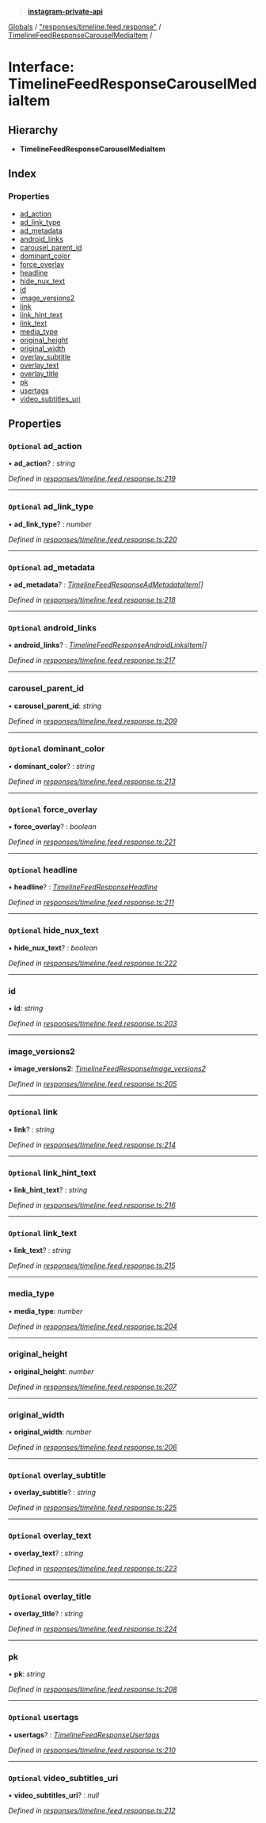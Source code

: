 > **[instagram-private-api](../README.md)**

[Globals](../README.md) / ["responses/timeline.feed.response"](../modules/_responses_timeline_feed_response_.md) / [TimelineFeedResponseCarouselMediaItem](_responses_timeline_feed_response_.timelinefeedresponsecarouselmediaitem.md) /

# Interface: TimelineFeedResponseCarouselMediaItem

## Hierarchy

* **TimelineFeedResponseCarouselMediaItem**

## Index

### Properties

* [ad_action](_responses_timeline_feed_response_.timelinefeedresponsecarouselmediaitem.md#optional-ad_action)
* [ad_link_type](_responses_timeline_feed_response_.timelinefeedresponsecarouselmediaitem.md#optional-ad_link_type)
* [ad_metadata](_responses_timeline_feed_response_.timelinefeedresponsecarouselmediaitem.md#optional-ad_metadata)
* [android_links](_responses_timeline_feed_response_.timelinefeedresponsecarouselmediaitem.md#optional-android_links)
* [carousel_parent_id](_responses_timeline_feed_response_.timelinefeedresponsecarouselmediaitem.md#carousel_parent_id)
* [dominant_color](_responses_timeline_feed_response_.timelinefeedresponsecarouselmediaitem.md#optional-dominant_color)
* [force_overlay](_responses_timeline_feed_response_.timelinefeedresponsecarouselmediaitem.md#optional-force_overlay)
* [headline](_responses_timeline_feed_response_.timelinefeedresponsecarouselmediaitem.md#optional-headline)
* [hide_nux_text](_responses_timeline_feed_response_.timelinefeedresponsecarouselmediaitem.md#optional-hide_nux_text)
* [id](_responses_timeline_feed_response_.timelinefeedresponsecarouselmediaitem.md#id)
* [image_versions2](_responses_timeline_feed_response_.timelinefeedresponsecarouselmediaitem.md#image_versions2)
* [link](_responses_timeline_feed_response_.timelinefeedresponsecarouselmediaitem.md#optional-link)
* [link_hint_text](_responses_timeline_feed_response_.timelinefeedresponsecarouselmediaitem.md#optional-link_hint_text)
* [link_text](_responses_timeline_feed_response_.timelinefeedresponsecarouselmediaitem.md#optional-link_text)
* [media_type](_responses_timeline_feed_response_.timelinefeedresponsecarouselmediaitem.md#media_type)
* [original_height](_responses_timeline_feed_response_.timelinefeedresponsecarouselmediaitem.md#original_height)
* [original_width](_responses_timeline_feed_response_.timelinefeedresponsecarouselmediaitem.md#original_width)
* [overlay_subtitle](_responses_timeline_feed_response_.timelinefeedresponsecarouselmediaitem.md#optional-overlay_subtitle)
* [overlay_text](_responses_timeline_feed_response_.timelinefeedresponsecarouselmediaitem.md#optional-overlay_text)
* [overlay_title](_responses_timeline_feed_response_.timelinefeedresponsecarouselmediaitem.md#optional-overlay_title)
* [pk](_responses_timeline_feed_response_.timelinefeedresponsecarouselmediaitem.md#pk)
* [usertags](_responses_timeline_feed_response_.timelinefeedresponsecarouselmediaitem.md#optional-usertags)
* [video_subtitles_uri](_responses_timeline_feed_response_.timelinefeedresponsecarouselmediaitem.md#optional-video_subtitles_uri)

## Properties

### `Optional` ad_action

• **ad_action**? : *string*

*Defined in [responses/timeline.feed.response.ts:219](https://github.com/dilame/instagram-private-api/blob/01eb399/src/responses/timeline.feed.response.ts#L219)*

___

### `Optional` ad_link_type

• **ad_link_type**? : *number*

*Defined in [responses/timeline.feed.response.ts:220](https://github.com/dilame/instagram-private-api/blob/01eb399/src/responses/timeline.feed.response.ts#L220)*

___

### `Optional` ad_metadata

• **ad_metadata**? : *[TimelineFeedResponseAdMetadataItem](_responses_timeline_feed_response_.timelinefeedresponseadmetadataitem.md)[]*

*Defined in [responses/timeline.feed.response.ts:218](https://github.com/dilame/instagram-private-api/blob/01eb399/src/responses/timeline.feed.response.ts#L218)*

___

### `Optional` android_links

• **android_links**? : *[TimelineFeedResponseAndroidLinksItem](_responses_timeline_feed_response_.timelinefeedresponseandroidlinksitem.md)[]*

*Defined in [responses/timeline.feed.response.ts:217](https://github.com/dilame/instagram-private-api/blob/01eb399/src/responses/timeline.feed.response.ts#L217)*

___

###  carousel_parent_id

• **carousel_parent_id**: *string*

*Defined in [responses/timeline.feed.response.ts:209](https://github.com/dilame/instagram-private-api/blob/01eb399/src/responses/timeline.feed.response.ts#L209)*

___

### `Optional` dominant_color

• **dominant_color**? : *string*

*Defined in [responses/timeline.feed.response.ts:213](https://github.com/dilame/instagram-private-api/blob/01eb399/src/responses/timeline.feed.response.ts#L213)*

___

### `Optional` force_overlay

• **force_overlay**? : *boolean*

*Defined in [responses/timeline.feed.response.ts:221](https://github.com/dilame/instagram-private-api/blob/01eb399/src/responses/timeline.feed.response.ts#L221)*

___

### `Optional` headline

• **headline**? : *[TimelineFeedResponseHeadline](_responses_timeline_feed_response_.timelinefeedresponseheadline.md)*

*Defined in [responses/timeline.feed.response.ts:211](https://github.com/dilame/instagram-private-api/blob/01eb399/src/responses/timeline.feed.response.ts#L211)*

___

### `Optional` hide_nux_text

• **hide_nux_text**? : *boolean*

*Defined in [responses/timeline.feed.response.ts:222](https://github.com/dilame/instagram-private-api/blob/01eb399/src/responses/timeline.feed.response.ts#L222)*

___

###  id

• **id**: *string*

*Defined in [responses/timeline.feed.response.ts:203](https://github.com/dilame/instagram-private-api/blob/01eb399/src/responses/timeline.feed.response.ts#L203)*

___

###  image_versions2

• **image_versions2**: *[TimelineFeedResponseImage_versions2](_responses_timeline_feed_response_.timelinefeedresponseimage_versions2.md)*

*Defined in [responses/timeline.feed.response.ts:205](https://github.com/dilame/instagram-private-api/blob/01eb399/src/responses/timeline.feed.response.ts#L205)*

___

### `Optional` link

• **link**? : *string*

*Defined in [responses/timeline.feed.response.ts:214](https://github.com/dilame/instagram-private-api/blob/01eb399/src/responses/timeline.feed.response.ts#L214)*

___

### `Optional` link_hint_text

• **link_hint_text**? : *string*

*Defined in [responses/timeline.feed.response.ts:216](https://github.com/dilame/instagram-private-api/blob/01eb399/src/responses/timeline.feed.response.ts#L216)*

___

### `Optional` link_text

• **link_text**? : *string*

*Defined in [responses/timeline.feed.response.ts:215](https://github.com/dilame/instagram-private-api/blob/01eb399/src/responses/timeline.feed.response.ts#L215)*

___

###  media_type

• **media_type**: *number*

*Defined in [responses/timeline.feed.response.ts:204](https://github.com/dilame/instagram-private-api/blob/01eb399/src/responses/timeline.feed.response.ts#L204)*

___

###  original_height

• **original_height**: *number*

*Defined in [responses/timeline.feed.response.ts:207](https://github.com/dilame/instagram-private-api/blob/01eb399/src/responses/timeline.feed.response.ts#L207)*

___

###  original_width

• **original_width**: *number*

*Defined in [responses/timeline.feed.response.ts:206](https://github.com/dilame/instagram-private-api/blob/01eb399/src/responses/timeline.feed.response.ts#L206)*

___

### `Optional` overlay_subtitle

• **overlay_subtitle**? : *string*

*Defined in [responses/timeline.feed.response.ts:225](https://github.com/dilame/instagram-private-api/blob/01eb399/src/responses/timeline.feed.response.ts#L225)*

___

### `Optional` overlay_text

• **overlay_text**? : *string*

*Defined in [responses/timeline.feed.response.ts:223](https://github.com/dilame/instagram-private-api/blob/01eb399/src/responses/timeline.feed.response.ts#L223)*

___

### `Optional` overlay_title

• **overlay_title**? : *string*

*Defined in [responses/timeline.feed.response.ts:224](https://github.com/dilame/instagram-private-api/blob/01eb399/src/responses/timeline.feed.response.ts#L224)*

___

###  pk

• **pk**: *string*

*Defined in [responses/timeline.feed.response.ts:208](https://github.com/dilame/instagram-private-api/blob/01eb399/src/responses/timeline.feed.response.ts#L208)*

___

### `Optional` usertags

• **usertags**? : *[TimelineFeedResponseUsertags](_responses_timeline_feed_response_.timelinefeedresponseusertags.md)*

*Defined in [responses/timeline.feed.response.ts:210](https://github.com/dilame/instagram-private-api/blob/01eb399/src/responses/timeline.feed.response.ts#L210)*

___

### `Optional` video_subtitles_uri

• **video_subtitles_uri**? : *null*

*Defined in [responses/timeline.feed.response.ts:212](https://github.com/dilame/instagram-private-api/blob/01eb399/src/responses/timeline.feed.response.ts#L212)*